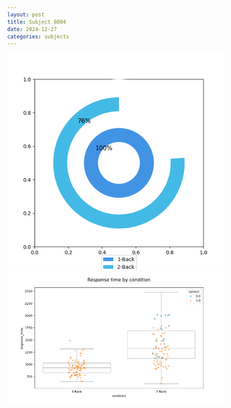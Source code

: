 ```yaml
---
layout: post
title: Subject 8004
date: 2024-12-27
categories: subjects
---
```


![](data/8004/run-9/8004_accuracy_by_condition.png)
![](data/8004/run-9/8004_response_time_by_condition.png)
